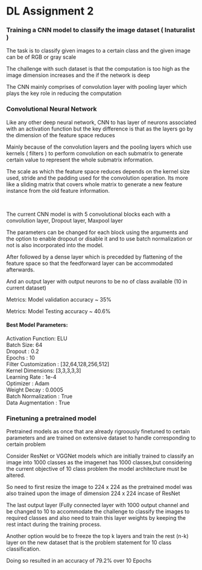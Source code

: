 # DL Assignment 2
<h3>Training a CNN model to classify the image dataset ( Inaturalist ) </h3>
<p>The task is to classify given images to a certain class and the given image can be of RGB or gray scale </p>
<p>The challenge with such dataset is that the computation is too high as the image dimension increases and the if the network is deep</p>
<p>The CNN mainly comprises of convolution layer with pooling layer which plays the key role in reducing the computation </p>

<h3>Convolutional Neural Network </h3>
<p>Like any other deep neural network, CNN to has layer of neurons associated with an activation function but the key difference is that as the layers go by the dimension of the feature space reduces</p>
<p>Mainly because of the convolution layers and the pooling layers which use kernels ( filters ) to perform convolution on each submatrix to generate certain value to represent the whole submatrix information.</p>
<p>The scale as which the feature space reduces depends on the kernel size used, stride and the padding used for the convolution operation. Its more like a sliding matrix that covers whole matrix to generate a new feature instance from the old feature information.</p>

<br>
<p>The current CNN model is with 5 convolutional blocks each with a convolution layer, Dropout layer, Maxpool layer</p>
<p>The parameters can be changed for each block using the arguments and the option to enable dropout or disable it and to use batch normalization or not is also incorporated into the model.</p>
<p>After followed by a dense layer which is precedded by flattening of the feature space so that the feedforward layer can be accommodated afterwards.</p>
<p>And an output layer with output neurons to be no of class available (10 in current dataset)</p>

<p>Metrics: Model validation accuracy ~ 35%</p>
<p>Metrics: Model Testing accuracy ~ 40.6%</p>

<h4>Best Model Parameters: </h4>
Activation Function: ELU<br>
Batch Size: 64<br>
Dropout : 0.2 <br>
Epochs : 10<br>
Filter Customization : [32,64,128,256,512]<br>
Kernel Dimensions: [3,3,3,3,3]<br>
Learning Rate : 1e-4<br>
Optimizer : Adam<br>
Weight Decay : 0.0005<br>
Batch Normalization : True<br>
Data Augmentation : True<br>


<h3>Finetuning a pretrained model</h3>
<p>Pretrained models as once that are already rigroously finetuned to certain parameters and are trained on extensive dataset to handle corresponding to certain problem </p>
<p>Consider ResNet or VGGNet models which are initially trained to classify an image into 1000 classes as the imagenet has 1000 classes,but considering the current objective of 10 class problem the model architecture must be altered.</p>
<p>So need to first resize the image to 224 x 224 as the pretrained model was also trained upon the image of dimension 224 x 224 incase of ResNet</p>
<p>The last output layer (Fully connected layer with 1000 output channel and be changed to 10 to accommodate the challenge to classify the images to required classes and also need to train this layer weights by keeping the rest intact during the training process.</p>
<p>Another option would be to freeze the top k layers and train the rest (n-k) layer on the new dataset that is the problem statement for 10 class classification.</p>
<p> Doing so resulted in an accuracy of 79.2% over 10 Epochs</p>

